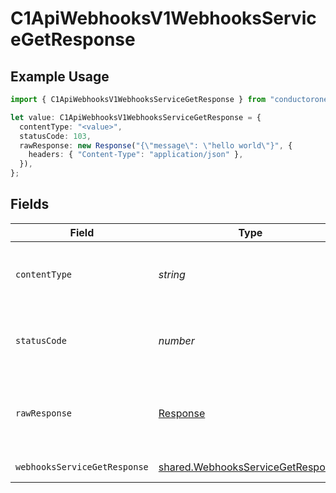 # C1ApiWebhooksV1WebhooksServiceGetResponse

## Example Usage

```typescript
import { C1ApiWebhooksV1WebhooksServiceGetResponse } from "conductorone-sdk-typescript/sdk/models/operations";

let value: C1ApiWebhooksV1WebhooksServiceGetResponse = {
  contentType: "<value>",
  statusCode: 103,
  rawResponse: new Response("{\"message\": \"hello world\"}", {
    headers: { "Content-Type": "application/json" },
  }),
};
```

## Fields

| Field                                                                                         | Type                                                                                          | Required                                                                                      | Description                                                                                   |
| --------------------------------------------------------------------------------------------- | --------------------------------------------------------------------------------------------- | --------------------------------------------------------------------------------------------- | --------------------------------------------------------------------------------------------- |
| `contentType`                                                                                 | *string*                                                                                      | :heavy_check_mark:                                                                            | HTTP response content type for this operation                                                 |
| `statusCode`                                                                                  | *number*                                                                                      | :heavy_check_mark:                                                                            | HTTP response status code for this operation                                                  |
| `rawResponse`                                                                                 | [Response](https://developer.mozilla.org/en-US/docs/Web/API/Response)                         | :heavy_check_mark:                                                                            | Raw HTTP response; suitable for custom response parsing                                       |
| `webhooksServiceGetResponse`                                                                  | [shared.WebhooksServiceGetResponse](../../../sdk/models/shared/webhooksservicegetresponse.md) | :heavy_minus_sign:                                                                            | Successful response                                                                           |